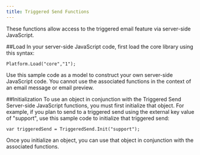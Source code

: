 ```yaml
---
title: Triggered Send Functions
---
```


These functions allow access to the triggered email feature via server-side JavaScript.

##Load
In your server-side JavaScript code, first load the core library using this syntax:
```
Platform.Load("core","1");
```
Use this sample code as a model to construct your own server-side JavaScript code. You cannot use the associated functions in the context of an email message or email preview.

##Initialization
To use an object in conjunction with the Triggered Send Server-side JavaScript functions, you must first initialize that object. For example, if you plan to send to a triggered send using the external key value of "support", use this sample code to initialize that triggered send:
```
var triggeredSend = TriggeredSend.Init("support");
```
Once you initialize an object, you can use that object in conjunction with the associated functions.

